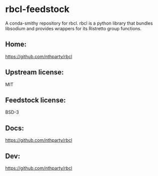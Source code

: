 # rbcl-feedstock
A conda-smithy repository for rbcl.
rbcl is a python library that bundles libsodium and provides wrappers for its Ristretto group functions.

## Home:
https://github.com/nthparty/rbcl

## Upstream license:
MIT

## Feedstock license:
BSD-3

## Docs:
https://github.com/nthparty/rbcl

## Dev:
https://github.com/nthparty/rbcl